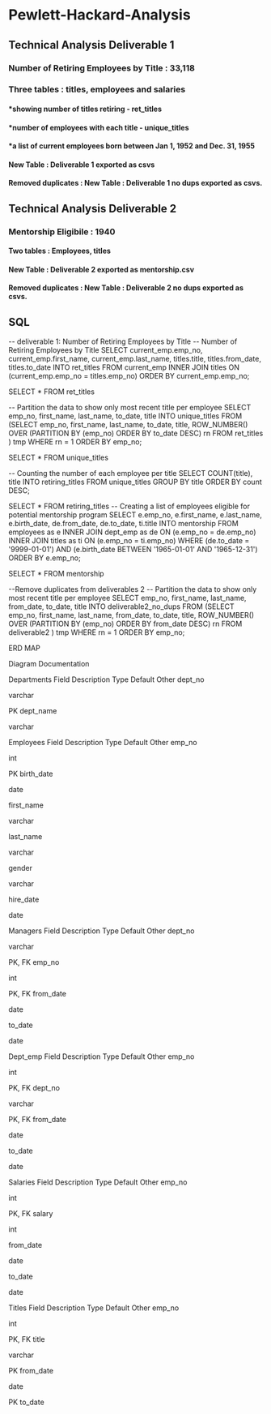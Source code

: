 # Pewlett-Hackard-Analysis
## Technical Analysis Deliverable 1
### Number of Retiring Employees by Title : 33,118
### Three tables : titles, employees and salaries
####  *showing number of titles retiring - ret_titles
####  *number of employees with each title - unique_titles
####  *a list of current employees born between Jan 1, 1952 and Dec. 31, 1955
#### New Table : Deliverable 1 exported as csvs
#### Removed duplicates : New Table : Deliverable 1 no dups exported as csvs.

## Technical Analysis Deliverable 2
### Mentorship Eligibile : 1940
#### Two tables : Employees, titles
#### New Table : Deliverable 2 exported as mentorship.csv
#### Removed duplicates : New Table : Deliverable 2 no dups exported as csvs.
## SQL
--  deliverable 1: Number of Retiring Employees by Title
-- Number of Retiring Employees by Title
SELECT current_emp.emp_no,
	current_emp.first_name,
	current_emp.last_name,
	titles.title,
	titles.from_date,
	titles.to_date
INTO ret_titles
FROM current_emp 
	INNER JOIN titles 
		ON (current_emp.emp_no = titles.emp_no)
ORDER BY current_emp.emp_no;

SELECT * FROM ret_titles

-- Partition the data to show only most recent title per employee
SELECT emp_no,
	first_name,
	last_name,
	to_date,
	title
INTO unique_titles
FROM
	(SELECT emp_no,
	first_name,
	last_name,
	to_date,
	title, ROW_NUMBER() OVER
	(PARTITION BY (emp_no)
	ORDER BY to_date DESC) rn
	FROM ret_titles
	) tmp WHERE rn = 1
ORDER BY emp_no;

SELECT * FROM unique_titles

-- Counting the number of each employee per title
SELECT COUNT(title), title
INTO retiring_titles
FROM unique_titles
GROUP BY title
ORDER BY count DESC;

SELECT * FROM retiring_titles
-- Creating a list of employees eligible for potential mentorship program
SELECT e.emp_no,
	e.first_name,
	e.last_name,
	e.birth_date,
	de.from_date,
	de.to_date,
	ti.title
INTO mentorship
FROM employees as e
INNER JOIN dept_emp as de
	ON (e.emp_no = de.emp_no)
INNER JOIN titles as ti
	ON (e.emp_no = ti.emp_no)
WHERE (de.to_date = '9999-01-01')
AND (e.birth_date BETWEEN '1965-01-01' AND '1965-12-31')
ORDER BY e.emp_no;

SELECT * FROM mentorship


--Remove duplicates from deliverables 2
-- Partition the data to show only most recent title per employee
SELECT emp_no,
 first_name,
 last_name,
 from_date,
 to_date,
 title
INTO deliverable2_no_dups
FROM
 (SELECT emp_no,
 first_name,
 last_name,
 from_date,
 to_date,
 title, ROW_NUMBER() OVER
 (PARTITION BY (emp_no)
 ORDER BY from_date DESC) rn
 FROM deliverable2
 ) tmp WHERE rn = 1
ORDER BY emp_no;

ERD MAP

Diagram Documentation

Departments
Field
Description
Type
Default
Other
dept_no

varchar

PK
dept_name

varchar


Employees
Field
Description
Type
Default
Other
emp_no

int

PK
birth_date

date


first_name

varchar


last_name

varchar


gender

varchar


hire_date

date


Managers
Field
Description
Type
Default
Other
dept_no

varchar

PK, FK
emp_no

int

PK, FK
from_date

date


to_date

date


Dept_emp
Field
Description
Type
Default
Other
emp_no

int

PK, FK
dept_no

varchar

PK, FK
from_date

date


to_date

date


Salaries
Field
Description
Type
Default
Other
emp_no

int

PK, FK
salary

int


from_date

date


to_date

date


Titles
Field
Description
Type
Default
Other
emp_no

int

PK, FK
title

varchar

PK
from_date

date

PK
to_date
